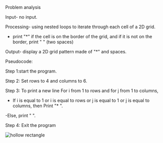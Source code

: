 Problem analysis

Input- no input.

Processing- using nested loops to iterate through each cell of a 2D grid.

  - print "*" if the cell is on the border of the grid, and if it is not on the border, print "  " (two spaces)
    
Output- display a 2D grid pattern made of "*" and spaces.


Pseudocode:

Step 1:start the program.

Step 2: Set rows to 4 and columns to 6.

Step 3:  To print a new line For i from 1 to rows and for j from 1 to columns,

   - If i is equal to 1 or i is equal to rows or j is equal to 1 or j is equal to columns, then Print "* ".
     
-Else, print "  ".

  Step 4: Exit the program


![hollow rectangle](https://github.com/SWEG-2015EC-Batch/Binary-Bombers/assets/149320386/3f3a4ce6-1993-43c6-b518-4ad0fd266cc7)
